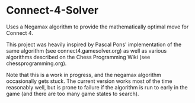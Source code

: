 # Connect-4-Solver
Uses a Negamax algorithm to provide the mathematically optimal move for Connect 4.

This project was heavily inspired by Pascal Pons' implementation of the same algorithm (see connect4.gamesolver.org) as well as various algorithms described on the Chess Programming Wiki (see chessprogramming.org).

Note that this is a work in progress, and the negamax algorithm occasionally gets stuck. The current version works most of the time reasonably well, but is prone to failure if the algorithm is run to early in the game (and there are too many game states to search).
